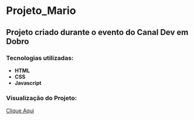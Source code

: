 # **Projeto_Mario**

 ## Projeto criado durante o evento do Canal Dev em Dobro

 ### Tecnologias utilizadas: 
    
* **HTML**
* **CSS**
* **Javascript**

 ### Visualização do Projeto: 
    
[Clique Aqui](https://github.com/CarlosDev0410/Projeto_Mario)

